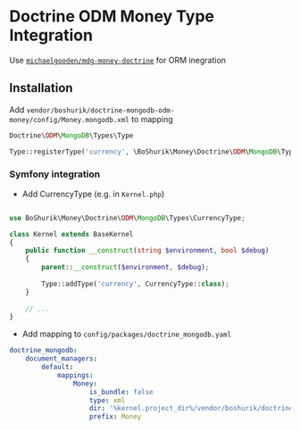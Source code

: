 # Doctrine ODM Money Type Integration

Use [`michaelgooden/mdg-money-doctrine`](https://github.com/MichaelGooden/mdg-money-doctrine) for ORM inegration


## Installation

Add `vendor/boshurik/doctrine-mongodb-odm-money/config/Money.mongodb.xml` to mapping

```php
Doctrine\ODM\MongoDB\Types\Type

Type::registerType('currency', \BoShurik\Money\Doctrine\ODM\MongoDB\Types\CurrencyType::class);
```

### Symfony integration

- Add CurrencyType (e.g. in `Kernel.php`)
```php

use BoShurik\Money\Doctrine\ODM\MongoDB\Types\CurrencyType;

class Kernel extends BaseKernel
{
    public function __construct(string $environment, bool $debug)
    {
        parent::__construct($environment, $debug);
    
        Type::addType('currency', CurrencyType::class);
    }
    
    // ...
}
```

- Add mapping to `config/packages/doctrine_mongodb.yaml`
```yaml
doctrine_mongodb:
    document_managers:
        default:
            mappings:
                Money:
                    is_bundle: false
                    type: xml
                    dir: '%kernel.project_dir%/vendor/boshurik/doctrine-mongodb-odm-money/config'
                    prefix: Money
```
